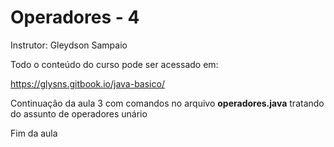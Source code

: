 # Operadores - 4 
Instrutor: Gleydson Sampaio

Todo o conteúdo do curso pode ser acessado em:

https://glysns.gitbook.io/java-basico/


Continuação da aula 3 com comandos no arquivo **operadores.java** tratando do assunto de operadores unário

Fim da aula
